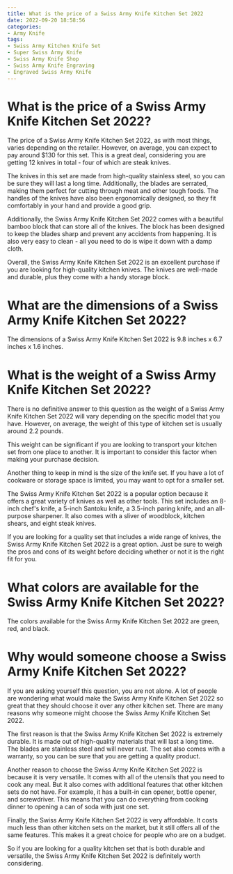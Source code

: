 ```yaml
---
title: What is the price of a Swiss Army Knife Kitchen Set 2022
date: 2022-09-20 18:58:56
categories:
- Army Knife
tags:
- Swiss Army Kitchen Knife Set
- Super Swiss Army Knife
- Swiss Army Knife Shop
- Swiss Army Knife Engraving
- Engraved Swiss Army Knife
---
```



#  What is the price of a Swiss Army Knife Kitchen Set 2022?

The price of a Swiss Army Knife Kitchen Set 2022, as with most things, varies depending on the retailer. However, on average, you can expect to pay around $130 for this set. This is a great deal, considering you are getting 12 knives in total - four of which are steak knives.

The knives in this set are made from high-quality stainless steel, so you can be sure they will last a long time. Additionally, the blades are serrated, making them perfect for cutting through meat and other tough foods. The handles of the knives have also been ergonomically designed, so they fit comfortably in your hand and provide a good grip.

Additionally, the Swiss Army Knife Kitchen Set 2022 comes with a beautiful bamboo block that can store all of the knives. The block has been designed to keep the blades sharp and prevent any accidents from happening. It is also very easy to clean - all you need to do is wipe it down with a damp cloth.

Overall, the Swiss Army Knife Kitchen Set 2022 is an excellent purchase if you are looking for high-quality kitchen knives. The knives are well-made and durable, plus they come with a handy storage block.

#  What are the dimensions of a Swiss Army Knife Kitchen Set 2022?

The dimensions of a Swiss Army Knife Kitchen Set 2022 is 9.8 inches x 6.7 inches x 1.6 inches.

#  What is the weight of a Swiss Army Knife Kitchen Set 2022?

There is no definitive answer to this question as the weight of a Swiss Army Knife Kitchen Set 2022 will vary depending on the specific model that you have. However, on average, the weight of this type of kitchen set is usually around 2.2 pounds.

This weight can be significant if you are looking to transport your kitchen set from one place to another. It is important to consider this factor when making your purchase decision.

Another thing to keep in mind is the size of the knife set. If you have a lot of cookware or storage space is limited, you may want to opt for a smaller set.

The Swiss Army Knife Kitchen Set 2022 is a popular option because it offers a great variety of knives as well as other tools. This set includes an 8-inch chef's knife, a 5-inch Santoku knife, a 3.5-inch paring knife, and an all-purpose sharpener. It also comes with a sliver of woodblock, kitchen shears, and eight steak knives.

If you are looking for a quality set that includes a wide range of knives, the Swiss Army Knife Kitchen Set 2022 is a great option. Just be sure to weigh the pros and cons of its weight before deciding whether or not it is the right fit for you.

#  What colors are available for the Swiss Army Knife Kitchen Set 2022?

The colors available for the Swiss Army Knife Kitchen Set 2022 are green, red, and black.

#  Why would someone choose a Swiss Army Knife Kitchen Set 2022?

If you are asking yourself this question, you are not alone. A lot of people are wondering what would make the Swiss Army Knife Kitchen Set 2022 so great that they should choose it over any other kitchen set. There are many reasons why someone might choose the Swiss Army Knife Kitchen Set 2022.

The first reason is that the Swiss Army Knife Kitchen Set 2022 is extremely durable. It is made out of high-quality materials that will last a long time. The blades are stainless steel and will never rust. The set also comes with a warranty, so you can be sure that you are getting a quality product.

Another reason to choose the Swiss Army Knife Kitchen Set 2022 is because it is very versatile. It comes with all of the utensils that you need to cook any meal. But it also comes with additional features that other kitchen sets do not have. For example, it has a built-in can opener, bottle opener, and screwdriver. This means that you can do everything from cooking dinner to opening a can of soda with just one set.

Finally, the Swiss Army Knife Kitchen Set 2022 is very affordable. It costs much less than other kitchen sets on the market, but it still offers all of the same features. This makes it a great choice for people who are on a budget.

So if you are looking for a quality kitchen set that is both durable and versatile, the Swiss Army Knife Kitchen Set 2022 is definitely worth considering.